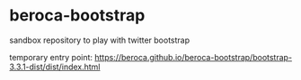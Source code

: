 # beroca-bootstrap
sandbox repository to play with twitter bootstrap

temporary entry point:
https://beroca.github.io/beroca-bootstrap/bootstrap-3.3.1-dist/dist/index.html
